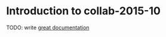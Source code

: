 # Introduction to collab-2015-10

TODO: write [great documentation](http://jacobian.org/writing/what-to-write/)
